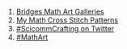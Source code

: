 1. [Bridges Math Art Galleries](http://gallery.bridgesmathart.org/)
2. [My Math Cross Stitch Patterns](https://beautyofmathematics.com/downloads/)
3. [#ScicommCrafting on Twitter](https://twitter.com/hashtag/ScicommCrafting?src=hashtag_click&f=live)
4. [#MathArt](https://twitter.com/search?q=%23mathart&src=typeahead_click&f=live)
